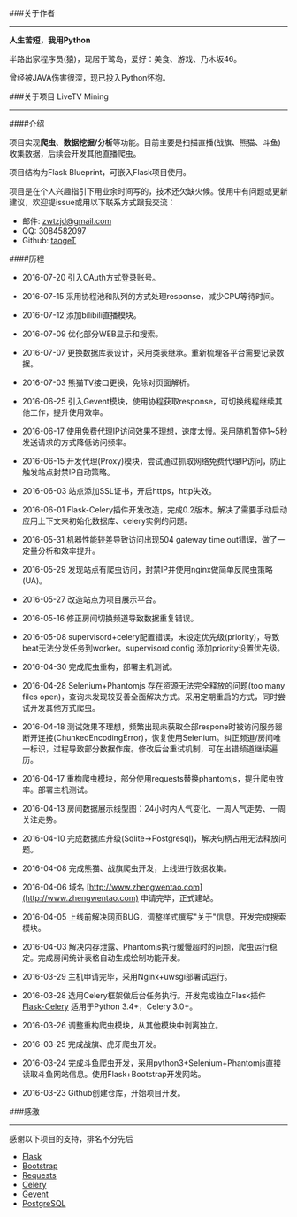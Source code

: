 ###关于作者
***

**人生苦短，我用Python**

半路出家程序员(猿)，现居于鹭岛，爱好：美食、游戏、乃木坂46。

曾经被JAVA伤害很深，现已投入Python怀抱。

###关于项目 LiveTV Mining
***

####介绍

项目实现**爬虫**、**数据挖掘/分析**等功能。目前主要是扫描直播(战旗、熊猫、斗鱼)收集数据，后续会开发其他直播爬虫。

项目结构为Flask Blueprint，可嵌入Flask项目使用。

项目是在个人兴趣指引下用业余时间写的，技术还欠缺火候。使用中有问题或更新建议，欢迎提issue或用以下联系方式跟我交流：

* 邮件: zwtzjd@gmail.com
* QQ: 3084582097
* Github: [taogeT](https://github.com/taogeT)

####历程

* 2016-07-20 引入OAuth方式登录账号。

* 2016-07-15 采用协程池和队列的方式处理response，减少CPU等待时间。

* 2016-07-12 添加bilibili直播模块。

* 2016-07-09 优化部分WEB显示和搜索。

* 2016-07-07 更换数据库表设计，采用类表继承。重新梳理各平台需要记录数据。

* 2016-07-03 熊猫TV接口更换，免除对页面解析。

* 2016-06-25 引入Gevent模块，使用协程获取response，可切换线程继续其他工作，提升使用效率。

* 2016-06-17 使用免费代理IP访问效果不理想，速度太慢。采用随机暂停1~5秒发送请求的方式降低访问频率。

* 2016-06-15 开发代理(Proxy)模块，尝试通过抓取网络免费代理IP访问，防止触发站点封禁IP自动策略。

* 2016-06-03 站点添加SSL证书，开启https，http失效。

* 2016-06-01 Flask-Celery插件开发改造，完成0.2版本。解决了需要手动启动应用上下文来初始化数据库、celery实例的问题。

* 2016-05-31 机器性能较差导致访问出现504 gateway time out错误，做了一定量分析和效率提升。

* 2016-05-29 发现站点有爬虫访问，封禁IP并使用nginx做简单反爬虫策略(UA)。

* 2016-05-27 改造站点为项目展示平台。

* 2016-05-16 修正房间切换频道导致数据重复错误。

* 2016-05-08 supervisord+celery配置错误，未设定优先级(priority)，导致beat无法分发任务到worker。supervisord config 添加priority设置优先级。

* 2016-04-30 完成爬虫重构，部署主机测试。

* 2016-04-28 Selenium+Phantomjs 存在资源无法完全释放的问题(too many files open)，查询未发现较妥善全面解决方式。采用定期重启的方式，同时尝试开发其他方式爬虫。

* 2016-04-18 测试效果不理想，频繁出现未获取全部respone时被访问服务器断开连接(ChunkedEncodingError)，恢复使用Selenium。纠正频道/房间唯一标识，过程导致部分数据作废。修改后台重试机制，可在出错频道继续遍历。

* 2016-04-17 重构爬虫模块，部分使用requests替换phantomjs，提升爬虫效率。部署主机测试。

* 2016-04-13 房间数据展示线型图：24小时内人气变化、一周人气走势、一周关注走势。

* 2016-04-10 完成数据库升级(Sqlite->Postgresql)，解决句柄占用无法释放问题。

* 2016-04-08 完成熊猫、战旗爬虫开发，上线进行数据收集。

* 2016-04-06 域名 [http://www.zhengwentao.com](http://www.zhengwentao.com) 申请完毕，正式建站。

* 2016-04-05 上线前解决网页BUG，调整样式撰写"关于"信息。开发完成搜索模块。

* 2016-04-03 解决内存泄露、Phantomjs执行缓慢超时的问题，爬虫运行稳定。完成房间统计表格自动生成绘制功能开发。

* 2016-03-29 主机申请完毕，采用Nginx+uwsgi部署试运行。

* 2016-03-28 选用Celery框架做后台任务执行。开发完成独立Flask插件 [Flask-Celery](https://github.com/taogeT/flask-celery) 适用于Python 3.4+，Celery 3.0+。

* 2016-03-26 调整重构爬虫模块，从其他模块中剥离独立。

* 2016-03-25 完成战旗、虎牙爬虫开发。

* 2016-03-24 完成斗鱼爬虫开发，采用python3+Selenium+Phantomjs直接读取斗鱼网站信息。使用Flask+Bootstrap开发网站。

* 2016-03-23 Github创建仓库，开始项目开发。

###感激
***

感谢以下项目的支持，排名不分先后

* [Flask](http://flask.pocoo.org/) 
* [Bootstrap](http://www.bootstrap.com/)
* [Requests](http://www.python-requests.org/)
* [Celery](http://www.celeryproject.org/)
* [Gevent](http://www.gevent.org/)
* [PostgreSQL](https://www.postgresql.org/)
